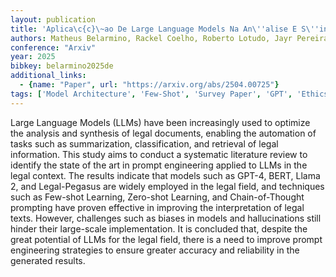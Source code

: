 ```yaml
---
layout: publication
title: 'Aplica\c{c}\~ao De Large Language Models Na An\''alise E S\''intese De Documentos Jur\''idicos: Uma Revis\~ao De Literatura'
authors: Matheus Belarmino, Rackel Coelho, Roberto Lotudo, Jayr Pereira
conference: "Arxiv"
year: 2025
bibkey: belarmino2025de
additional_links:
  - {name: "Paper", url: "https://arxiv.org/abs/2504.00725"}
tags: ['Model Architecture', 'Few-Shot', 'Survey Paper', 'GPT', 'Ethics and Bias', 'BERT', 'Prompting', 'Applications']
---
```

Large Language Models (LLMs) have been increasingly used to optimize the
analysis and synthesis of legal documents, enabling the automation of tasks
such as summarization, classification, and retrieval of legal information. This
study aims to conduct a systematic literature review to identify the state of
the art in prompt engineering applied to LLMs in the legal context. The results
indicate that models such as GPT-4, BERT, Llama 2, and Legal-Pegasus are widely
employed in the legal field, and techniques such as Few-shot Learning,
Zero-shot Learning, and Chain-of-Thought prompting have proven effective in
improving the interpretation of legal texts. However, challenges such as biases
in models and hallucinations still hinder their large-scale implementation. It
is concluded that, despite the great potential of LLMs for the legal field,
there is a need to improve prompt engineering strategies to ensure greater
accuracy and reliability in the generated results.
